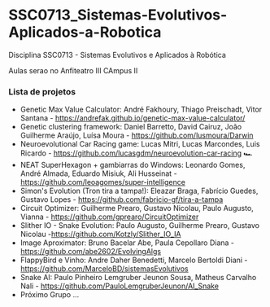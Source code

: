 # SSC0713_Sistemas-Evolutivos-Aplicados-a-Robotica
Disciplina SSC0713 - Sistemas Evolutivos e Aplicados à Robótica

Aulas serao no Anfiteatro III CAmpus II

### Lista de projetos
- Genetic Max Value Calculator: André Fakhoury, Thiago Preischadt, Vitor Santana - https://andrefak.github.io/genetic-max-value-calculator/ 
- Genetic clustering framework: Daniel Barretto, David Cairuz, João Guilherme Araújo, Luísa Moura - https://github.com/lusmoura/Darwin
- Neuroevolutional Car Racing game: Lucas Mitri, Lucas Marcondes, Luis Ricardo - https://github.com/lucasgdm/neuroevolution-car-racing 🏎️
- NEAT SuperHexagon + gambiarras do Windows: Leonardo Gomes, André Almada, Eduardo Misiuk, Ali Husseinat - https://github.com/leoagomes/super-intelligence
- Simon's Evolution (Tron tira a tampa!): Eleazar Braga, Fabrício Guedes, Gustavo Lopes - https://github.com/fabricio-gf/tira-a-tampa
- Circuit Optimizer: Guilherme Prearo, Gustavo Nicolau, Paulo Augusto, Vianna - https://github.com/gprearo/CircuitOptimizer
- Slither IO - Snake Evolution: Paulo Augusto, Guilherme Prearo, Gustavo Nicolau -https://github.com/Kotzly/Slither_IO_IA
- Image Aproximator: Bruno Bacelar Abe, Paula Cepollaro Diana - https://github.com/abe2602/EvolvingAlgs
- FlappyBird e Vinho: Andre Daher Benedetti, Marcelo Bertoldi Diani - https://github.com/MarceloBD/sistemasEvolutivos 
- Snake AI: Paulo Pinheiro Lemgruber Jeunon Sousa, Matheus Carvalho Nali - https://github.com/PauloLemgruberJeunon/AI_Snake
- Próximo Grupo ...

